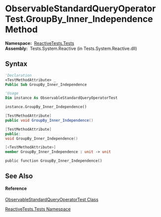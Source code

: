 # ObservableStandardQueryOperatorTest.GroupBy\_Inner\_Independence Method

**Namespace:**  [ReactiveTests.Tests](ReactiveTests.Tests\ReactiveTests.Tests.md)  
**Assembly:**  Tests.System.Reactive (in Tests.System.Reactive.dll)

## Syntax

```vb
'Declaration
<TestMethodAttribute> _
Public Sub GroupBy_Inner_Independence
```

```vb
'Usage
Dim instance As ObservableStandardQueryOperatorTest

instance.GroupBy_Inner_Independence()
```

```csharp
[TestMethodAttribute]
public void GroupBy_Inner_Independence()
```

```c++
[TestMethodAttribute]
public:
void GroupBy_Inner_Independence()
```

```fsharp
[<TestMethodAttribute>]
member GroupBy_Inner_Independence : unit -> unit 
```

```jscript
public function GroupBy_Inner_Independence()
```

## See Also

#### Reference

[ObservableStandardQueryOperatorTest Class](ObservableStandardQueryOperatorTest\ObservableStandardQueryOperatorTest.md)

[ReactiveTests.Tests Namespace](ReactiveTests.Tests\ReactiveTests.Tests.md)




